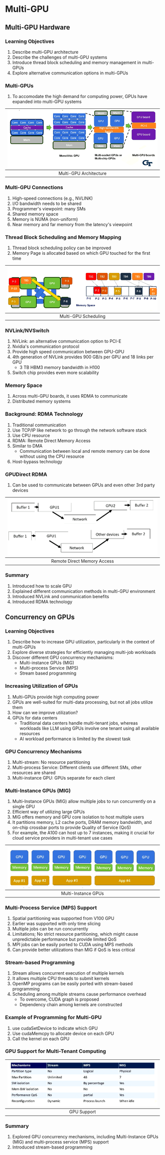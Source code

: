 # Multi-GPU

## Multi-GPU Hardware

### Learning Objectives

1. Describe multi-GPU architecture
2. Describe the challenges of multi-GPU systems
3. Introduce thread block scheduling and memory management in multi-GPUs
4. Explore alternative communication options in multi-GPUs

### Multi-GPUs

1. To accomodate the high demand for computing power, GPUs have expanded into
multi-GPU systems

| ![architecture](images/lesson9_architecture.png) |
|:--:|
| Multi-GPU Architecture |

### Multi-GPU Connections

1. High-speed connections (e.g., NVLINK)
2. I/O bandwidth needs to be shared
3. Programmer's viewpoint: many SMs
4. Shared memory space
5. Memory is NUMA (non-uniform)
6. Near memory and far memory from the latency's viewpoint

### Thread Block Scheduling and Memory Mapping

1. Thread block scheduling policy can be improved
2. Memory Page is allocated based on which GPU touched for the first time

| ![schedule](images/lesson9_scheduling.png) |
|:--:|
| Multi-GPU Scheduling |

### NVLink/NVSwitch

1. NVLink: an alternative communication option to PCI-E
2. Nvidia's communication protocol
3. Provide high speed communication between GPU-GPU
4. 4th generation of NVLink provides 900 GB/s per GPU and 18 links per GPU
    * 3 TB HBM3 memory bandwidth in H100
5. Switch chip provides even more scalability

### Memory Space

1. Across multi-GPU boards, it uses RDMA to communicate
2. Distributed memory systems

### Background: RDMA Technology

1. Traditional communication
2. Use TCP/IP like network to go through the network software stack
3. Use CPU resource
4. RDMA: Remote Direct Memory Access
5. Similar to DMA
    * Communication between local and remote memory can be done without using
    the CPU resource
6. Host-bypass technology

### GPUDirect RDMA

1. Can be used to communicate between GPUs and even other 3rd party devices

| ![rdma](images/lesson9_rdma.png) |
|:--:|
| Remote Direct Memory Access |

### Summary

1. Introduced how to scale GPU
2. Explained different communication methods in multi-GPU environment
3. Introduced NVLink and communication benefits
4. Introduced RDMA technology

## Concurrency on GPUs

### Learning Objectives

1. Describe how to increase GPU utilization, particularly in the context of
multi-GPUs
2. Explore diverse strategies for efficiently managing multi-job workloads
3. Discover different GPU concurrency mechanisms:
    * Multi-instance GPUs (MIG)
    * Multi-process Service (MPS)
    * Stream based programming

### Increasing Utilization of GPUs

1. Multi-GPUs provide high computing power
2. GPUs are well-suited for multi-data processing, but not all jobs utilize them
3. How can we improve utilization?
4. GPUs for data centers
    * Traditional data centers handle multi-tenant jobs, whereas workloads like
    LLM using GPUs involve one tenant using all available resources
    * AI workload performance is limited by the slowest task

### GPU Concurrency Mechanisms

1. Multi-stream: No resource partitioning
2. Multi-process Service: Different clients use different SMs, other resources
are shared
3. Multi-instance GPU: GPUs separate for each client


### Multi-Instance GPUs (MIG)

1. Multi-Instance GPUs (MIG) allow multiple jobs to run concurrently on a single
GPU
2. Efficient way of utilizing large GPUs
3. MIG offers memory and GPU core isolation to host multiple users
4. It partitions memory, L2 cache ports, DRAM memory bandwidth, and on-chip
crossbar ports to provide Quality of Service (QoS)
5. For example, the A100 can host up to 7 instances, making it crucial for
cloud service providers in multi-tenant use cases

| ![mig](images/lesson9_mig.png) |
|:--:|
| Multi-Instance GPUs |

### Multi-Process Service (MPS) Support

1. Spatial partitioning was supported from V100 GPU
2. Earlier was supported with only time slicing
3. Multiple jobs can be run concurrently
4. Limitations; No strict resource partitioning, which might cause unpredictable
performance but provide limited QoS
5. MPI jobs can be easily ported to CUDA using MPS methods
6. Can provide better utilizations than MIG if QoS is less critical

### Stream-based Programming

1. Stream allows concurrent execution of multiple kernels
2. It allows multiple CPU threads to submit kernels
3. OpenMP programs can be easily ported with stream-based programming
4. Scheduling among multiple streams cause performance overhead
    * To overcome, CUDA graph is proposed
    * Dependency chain among kernels are constructed

### Example of Programming for Multi-GPU

1. use cudaSetDevice to indicate which GPU
2. Use cudaMemcpy to allocate device on each GPU
3. Call the kernel on each GPU

### GPU Support for Multi-Tenant Computing

| ![support](images/lesson9_support.png) |
|:--:|
| GPU Support |

### Summary

1. Explored GPU concurrency mechanisms, including Multi-Instance GPUs (MIG)
and multi-process service (MPS) support
2. Introduced stream-based programming

